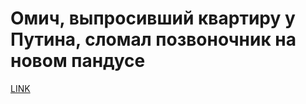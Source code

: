 # Омич, выпросивший квартиру у Путина, сломал позвоночник на новом пандусе



[LINK](https://varlamov.ru/2011006.html)